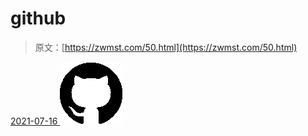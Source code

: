 <!--yml
category: 未分类
date: 0001-01-01 00:00:00
-->

# github

> 原文：[https://zwmst.com/50.html](https://zwmst.com/50.html)

   [ <time datetime="2021-07-16T14:27:05+08:00"> 2021-07-16 </time> ](https://zwmst.com/github)  [![](img/934c4aa9b19290e7268e379a3b5887dc.png)](https://zwmst.com/wp-content/uploads/2021/07/1626416825-bf215181b514052.png)